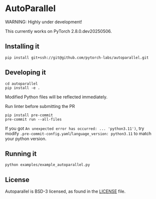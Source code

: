 # AutoParallel

WARNING: Highly under development!

This currently works on PyTorch 2.8.0.dev20250506.

## Installing it

```
pip install git+ssh://git@github.com/pytorch-labs/autoparallel.git
```

## Developing it
```
cd autoparallel
pip install -e .
```
Modified Python files will be reflected immediately.

Run linter before submitting the PR
```
pip install pre-commit
pre-commit run --all-files
```

If you got ``An unexpected error has occurred: ... 'python3.11')``, try modify `.pre-commit-config.yaml`/`language_version: python3.11` to match your python version.

## Running it

```
python examples/example_autoparallel.py
```

## License

Autoparallel is BSD-3 licensed, as found in the [LICENSE](LICENSE) file.
